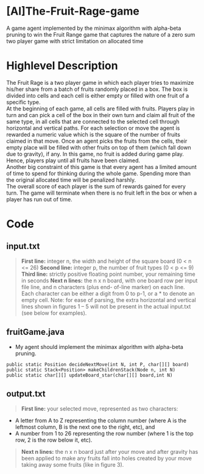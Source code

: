 # [AI]The-Fruit-Rage-game
 A game agent implemented by the minimax algorithm with alpha-beta pruning to win the Fruit Range game that captures the nature of a zero sum two player game with strict limitation on allocated time

# Highlevel Description
The Fruit Rage is a two player game in which each player tries to maximize his/her share from a batch of fruits randomly placed in a box. The box is divided into cells and each cell is either empty or filled with one fruit of a specific type.
<br />
At the beginning of each game, all cells are filled with fruits. Players play in turn and can pick a cell of the box in their own turn and claim all fruit of the same type, in all cells that are connected to the selected cell through horizontal and vertical paths. For each selection or move the agent is rewarded a numeric value which is the square of the number of fruits claimed in that move. Once an agent picks the fruits from the cells, their empty place will be filled with other fruits on top of them (which fall down due to gravity), if any. In this game, no fruit is added during game play. Hence, players play until all fruits have been claimed.
<br />
Another big constraint of this game is that every agent has a limited amount of time to spend for thinking during the whole game. Spending more than the original allocated time will be penalized harshly.
<br />
The overall score of each player is the sum of rewards gained for every turn. The game will terminate when there is no fruit left in the box or when a player has run out of time.

# Code
## input.txt
> __First line:__ integer n, the width and height of the square board (0 < n <= 26)
> __Second line:__ integer p, the number of fruit types (0 < p <= 9)
> __Third line:__ strictly positive floating point number, your remaining time in seconds
> __Next n lines:__ the n x n board, with one board row per input file line, and n characters (plus end- of-line marker) on each line. Each character can be either a digit from 0 to p-1, or a * to denote an empty cell. Note: for ease of parsing, the extra horizontal and vertical lines shown in figures 1 – 5 will not be present in the actual input.txt (see below for examples).

## fruitGame.java
- My agent should implement the minimax algorithm with alpha-beta pruning. 
```
public static Position decideNextMove(int N, int P, char[][] board)
public static Stack<Position> makeChildrenStack(Node n, int N)
public static char[][] updateBoard_star(char[][] board,int N)
```

## output.txt
> __First line:__ your selected move, represented as two characters:
  * A letter from A to Z representing the column number (where A is the leftmost column, B is the next one to the right, etc), and
  * A number from 1 to 26 representing the row number (where 1 is the top row, 2 is the row below it, etc).
> __Next n lines:__ the n x n board just after your move and after gravity has been applied to make any fruits fall into holes created by your move taking away some fruits (like in figure 3).



